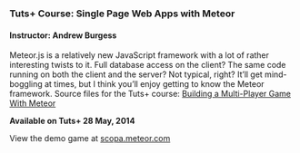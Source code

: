 ### Tuts+ Course: Single Page Web Apps with Meteor
#### Instructor: Andrew Burgess

Meteor.js is a relatively new JavaScript framework with a lot of rather interesting twists to it. Full database access on the client? The same code running on both the client and the server? Not typical, right? It’ll get mind-boggling at times, but I think you’ll enjoy getting to know the Meteor framework.
Source files for the Tuts+ course: [Building a Multi-Player Game With Meteor](https://courses.tutsplus.com/courses/build-a-multi-player-game-with-meteor)

**Available on Tuts+ 28 May, 2014**

View the demo game at [scopa.meteor.com](http://scopa.meteor.com)
